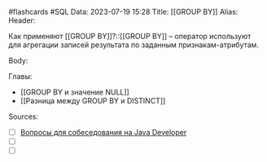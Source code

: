 #flashcards #SQL 
Data: 2023-07-19 15:28
Title: [[GROUP BY]]
Alias:
Header:

Как применяют [[GROUP BY]]?::[[GROUP BY]] – оператор используют для агрегации записей результата по заданным признакам-атрибутам.
<!--SR:!2023-11-03,10,710-->


Body:





Главы:
- [[GROUP BY и значение NULL]]
- [[Разница между GROUP BY и DISTINCT]]


Sources:
- [ ] [Вопросы для собеседования на Java Developer](https://github.com/enhorse/java-interview/blob/master/README.md#%D0%9E%D0%9E%D0%9F)
- [ ] []()
- [ ] []()
